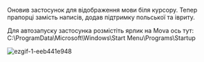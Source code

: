 Оновив застосунок для відображення мови біля курсору.
Тепер прапорці замість написів, додав підтримку польської та івриту.

Для автозапуску застосунка розмістіть ярлик на Mova ось тут: C:\ProgramData\Microsoft\Windows\Start Menu\Programs\Startup

![ezgif-1-eeb441e948](https://github.com/Z-beam/MovaFlag/assets/18658603/63196512-f3d6-4d9b-b297-fd91434f467d)
